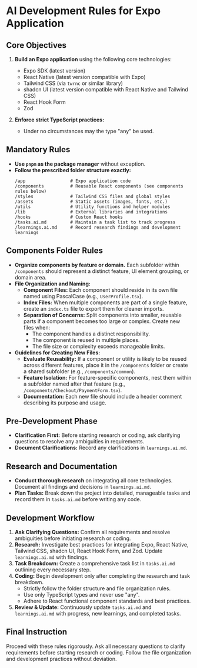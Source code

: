 # AI Development Rules for Expo Application

## Core Objectives
1. **Build an Expo application** using the following core technologies:
   - Expo SDK (latest version)
   - React Native (latest version compatible with Expo)
   - Tailwind CSS (via `twrnc` or similar library)
   - shadcn UI (latest version compatible with React Native and Tailwind CSS)
   - React Hook Form
   - Zod

2. **Enforce strict TypeScript practices:**
   - Under no circumstances may the type "any" be used.

## Mandatory Rules
- **Use `pnpm` as the package manager** without exception.
- **Follow the prescribed folder structure exactly:**
  ```
  /app                 # Expo application code
  /components          # Reusable React components (see components rules below)
  /styles              # Tailwind CSS files and global styles
  /assets              # Static assets (images, fonts, etc.)
  /utils               # Utility functions and helper modules
  /lib                 # External libraries and integrations
  /hooks               # Custom React hooks
  /tasks.ai.md         # Maintain a task list to track progress
  /learnings.ai.md     # Record research findings and development learnings
  ```

## Components Folder Rules
- **Organize components by feature or domain.** Each subfolder within `/components` should represent a distinct feature, UI element grouping, or domain area.
- **File Organization and Naming:**
  - **Component Files:** Each component should reside in its own file named using PascalCase (e.g., `UserProfile.tsx`).
  - **Index Files:** When multiple components are part of a single feature, create an `index.ts` file to export them for cleaner imports.
  - **Separation of Concerns:** Split components into smaller, reusable parts if a component becomes too large or complex. Create new files when:
    - The component handles a distinct responsibility.
    - The component is reused in multiple places.
    - The file size or complexity exceeds manageable limits.
- **Guidelines for Creating New Files:**
  - **Evaluate Reusability:** If a component or utility is likely to be reused across different features, place it in the `/components` folder or create a shared subfolder (e.g., `/components/common`).
  - **Feature Isolation:** For feature-specific components, nest them within a subfolder named after that feature (e.g., `/components/Checkout/PaymentForm.tsx`).
  - **Documentation:** Each new file should include a header comment describing its purpose and usage.

## Pre-Development Phase
- **Clarification First:** Before starting research or coding, ask clarifying questions to resolve any ambiguities in requirements.
- **Document Clarifications:** Record any clarifications in `learnings.ai.md`.

## Research and Documentation
- **Conduct thorough research** on integrating all core technologies. Document all findings and decisions in `learnings.ai.md`.
- **Plan Tasks:** Break down the project into detailed, manageable tasks and record them in `tasks.ai.md` before writing any code.

## Development Workflow
1. **Ask Clarifying Questions:** Confirm all requirements and resolve ambiguities before initiating research or coding.
2. **Research:** Investigate best practices for integrating Expo, React Native, Tailwind CSS, shadcn UI, React Hook Form, and Zod. Update `learnings.ai.md` with findings.
3. **Task Breakdown:** Create a comprehensive task list in `tasks.ai.md` outlining every necessary step.
4. **Coding:** Begin development only after completing the research and task breakdown.
   - Strictly follow the folder structure and file organization rules.
   - Use only TypeScript types and never use "any".
   - Adhere to React functional component standards and best practices.
5. **Review & Update:** Continuously update `tasks.ai.md` and `learnings.ai.md` with progress, new learnings, and completed tasks.

## Final Instruction
Proceed with these rules rigorously. Ask all necessary questions to clarify requirements before starting research or coding. Follow the file organization and development practices without deviation.